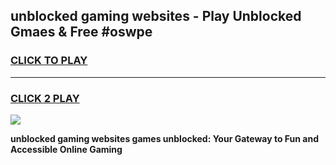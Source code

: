 
## unblocked gaming websites - Play Unblocked Gmaes & Free #oswpe
<h3>
<a href="https://news.freeplayer.one?title=unblocked_gaming_websites&ref=03M">CLICK TO PLAY</a></h3>
<hr>

<h3>
<a href="https://news.freeplayer.one?title=unblocked_gaming_websites&ref=03M">CLICK 2 PLAY</a>
  
</h3>

<a href="https://news.freeplayer.one?title=unblocked_gaming_websites&ref=03M"><img src="https://clearcache.store/games.png"></a>


**unblocked gaming websites games unblocked: Your Gateway to Fun and Accessible Online Gaming**

